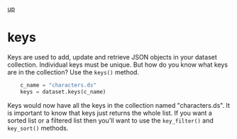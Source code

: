 
[up](./)

# keys

Keys are used to add, update and retrieve JSON objects in your
dataset collection. Individual keys must be unique.  But how
do you know what keys are in the collection? Use the `keys()`
method.

```python
    c_name = "characters.ds"
    keys = dataset.keys(c_name)
```

Keys would now have all the keys in the collection named "characters.ds".
It is important to know that keys just returns the whole list.
If you want a sorted list or a filtered list then you'll want to 
use the `key_filter()` and `key_sort()` methods.


